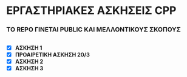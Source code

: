 # ΕΡΓΑΣΤΗΡΙΑΚΕΣ ΑΣΚΗΣΕΙΣ CPP #
### ΤΟ REPO ΓΙΝΕΤΑΙ PUBLIC ΚΑΙ ΜΕΛΛΟΝΤΙΚΟΥΣ ΣΚΟΠΟΥΣ ###

##
- [x] **ΑΣΚΗΣΗ 1**
- [X] **ΠΡΟΑΙΡΕΤΙΚΗ ΑΣΚΗΣΗ 20/3**
- [X] **ΑΣΚΗΣΗ 2**
- [X] **ΑΣΚΗΣΗ 3**
##
